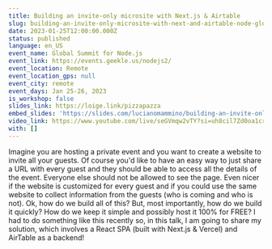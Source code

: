 ```yaml
---
title: Building an invite-only microsite with Next.js & Airtable
slug: building-an-invite-only-microsite-with-next-and-airtable-node-global-summit
date: 2023-01-25T12:00:00.000Z
status: published
language: en_US
event_name: Global Summit for Node.js
event_link: https://events.geekle.us/nodejs2/
event_location: Remote
event_location_gps: null
event_city: remote
event_days: Jan 25-26, 2023
is_workshop: false
slides_link: https://loige.link/pizzapazza
embed_slides: 'https://slides.com/lucianomammino/building-an-invite-only-microsite-with-nextjs-airtable-global-summit-for-nodejs/embed'
video_link: https://www.youtube.com/live/seGVmqw2vTY?si=uh8cil7Zd0oa1crG&t=3527
with: []
---
```


Imagine you are hosting a private event and you want to create a website to invite all your guests. Of course you'd like to have an easy way to just share a URL with every guest and they should be able to access all the details of the event. Everyone else should not be allowed to see the page. Even nicer if the website is customized for every guest and if you could use the same website to collect information from the guests (who is coming and who is not). Ok, how do we build all of this? But, most importantly, how do we build it quickly? How do we keep it simple and possibly host it 100% for FREE? I had to do something like this recently so, in this talk, I am going to share my solution, which involves a React SPA (built with Next.js & Vercel) and AirTable as a backend!
